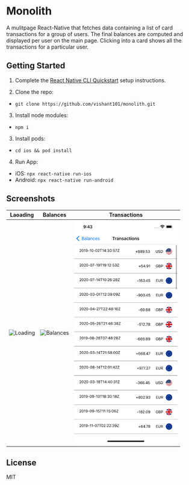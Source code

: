 # Monolith 
A mulitpage React-Native that fetches data containing a list of card transactions for a group of users. The final balances are computed and displayed per user on the main page. Clicking into a card shows all the transactions for a particular user.

## Getting Started
1. Complete the [React Native CLI Quickstart](https://facebook.github.io/react-native/docs/getting-started.html) setup instructions.

2. Clone the repo:
- `git clone https://github.com/vishant101/monolith.git`

3. Install node modules:
- `npm i`

3. Install pods:
- `cd ios && pod install`

4. Run App:
- iOS: `npx react-native run-ios`
- Android: `npx react-native run-android`

## Screenshots
| Laoading | Balances | Transactions |
|------|---------|-----|
| <img src="https://github.com/vishant101/survey/blob/master/screenshots/1.png" width="275" alt="Loading" title="Loading" /> | <img src="https://github.com/vishant101/survey/blob/master/screenshots/2.png" width="275" alt="Balances" title="Balances" /> | <img src="https://github.com/vishant101/monolith/blob/master/screenshots/3.png" width="275" alt="Transactions" title="Transactions" /> |


## License
MIT